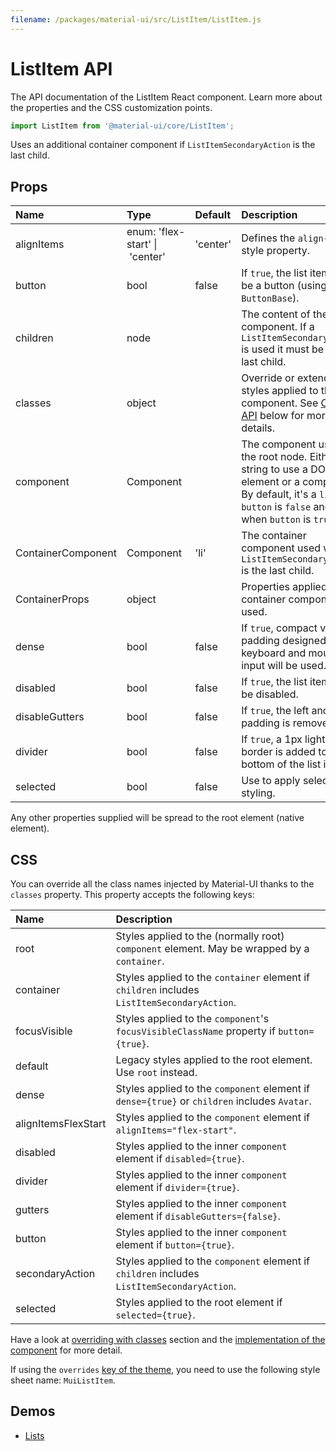 ```yaml
---
filename: /packages/material-ui/src/ListItem/ListItem.js
---
```


<!--- This documentation is automatically generated, do not try to edit it. -->

# ListItem API

<p class="description">The API documentation of the ListItem React component. Learn more about the properties and the CSS customization points.</p>

```js
import ListItem from '@material-ui/core/ListItem';
```

Uses an additional container component if `ListItemSecondaryAction` is the last child.

## Props

| Name | Type | Default | Description |
|:-----|:-----|:--------|:------------|
| <span class="prop-name">alignItems</span> | <span class="prop-type">enum:&nbsp;'flex-start'&nbsp;&#124;<br>&nbsp;'center'<br></span> | <span class="prop-default">'center'</span> | Defines the `align-items` style property. |
| <span class="prop-name">button</span> | <span class="prop-type">bool</span> | <span class="prop-default">false</span> | If `true`, the list item will be a button (using `ButtonBase`). |
| <span class="prop-name">children</span> | <span class="prop-type">node</span> |   | The content of the component. If a `ListItemSecondaryAction` is used it must be the last child. |
| <span class="prop-name">classes</span> | <span class="prop-type">object</span> |   | Override or extend the styles applied to the component. See [CSS API](#css-api) below for more details. |
| <span class="prop-name">component</span> | <span class="prop-type">Component</span> |   | The component used for the root node. Either a string to use a DOM element or a component. By default, it's a `li` when `button` is `false` and a `div` when `button` is `true`. |
| <span class="prop-name">ContainerComponent</span> | <span class="prop-type">Component</span> | <span class="prop-default">'li'</span> | The container component used when a `ListItemSecondaryAction` is the last child. |
| <span class="prop-name">ContainerProps</span> | <span class="prop-type">object</span> |   | Properties applied to the container component if used. |
| <span class="prop-name">dense</span> | <span class="prop-type">bool</span> | <span class="prop-default">false</span> | If `true`, compact vertical padding designed for keyboard and mouse input will be used. |
| <span class="prop-name">disabled</span> | <span class="prop-type">bool</span> | <span class="prop-default">false</span> | If `true`, the list item will be disabled. |
| <span class="prop-name">disableGutters</span> | <span class="prop-type">bool</span> | <span class="prop-default">false</span> | If `true`, the left and right padding is removed. |
| <span class="prop-name">divider</span> | <span class="prop-type">bool</span> | <span class="prop-default">false</span> | If `true`, a 1px light border is added to the bottom of the list item. |
| <span class="prop-name">selected</span> | <span class="prop-type">bool</span> | <span class="prop-default">false</span> | Use to apply selected styling. |

Any other properties supplied will be spread to the root element (native element).

## CSS

You can override all the class names injected by Material-UI thanks to the `classes` property.
This property accepts the following keys:


| Name | Description |
|:-----|:------------|
| <span class="prop-name">root</span> | Styles applied to the (normally root) `component` element. May be wrapped by a `container`.
| <span class="prop-name">container</span> | Styles applied to the `container` element if `children` includes `ListItemSecondaryAction`.
| <span class="prop-name">focusVisible</span> | Styles applied to the `component`'s `focusVisibleClassName` property if `button={true}`.
| <span class="prop-name">default</span> | Legacy styles applied to the root element. Use `root` instead.
| <span class="prop-name">dense</span> | Styles applied to the `component` element if `dense={true}` or `children` includes `Avatar`.
| <span class="prop-name">alignItemsFlexStart</span> | Styles applied to the `component` element if `alignItems="flex-start"`.
| <span class="prop-name">disabled</span> | Styles applied to the inner `component` element if `disabled={true}`.
| <span class="prop-name">divider</span> | Styles applied to the inner `component` element if `divider={true}`.
| <span class="prop-name">gutters</span> | Styles applied to the inner `component` element if `disableGutters={false}`.
| <span class="prop-name">button</span> | Styles applied to the inner `component` element if `button={true}`.
| <span class="prop-name">secondaryAction</span> | Styles applied to the `component` element if `children` includes `ListItemSecondaryAction`.
| <span class="prop-name">selected</span> | Styles applied to the root element if `selected={true}`.

Have a look at [overriding with classes](/customization/overrides/#overriding-with-classes) section
and the [implementation of the component](https://github.com/mui-org/material-ui/blob/master/packages/material-ui/src/ListItem/ListItem.js)
for more detail.

If using the `overrides` [key of the theme](/customization/themes/#css),
you need to use the following style sheet name: `MuiListItem`.

## Demos

- [Lists](/demos/lists/)

